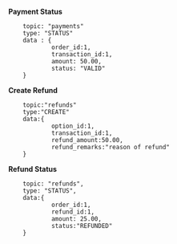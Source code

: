 **Payment Status**

        topic: "payments"
        type: "STATUS"
        data : {
                order_id:1,
                transaction_id:1,
                amount: 50.00,
                status: "VALID"
        }


**Create Refund**

        topic:"refunds"
        type:"CREATE"
        data:{
                option_id:1,
                transaction_id:1,
                refund_amount:50.00,
                refund_remarks:"reason of refund"     
        }



**Refund Status**

        topic: "refunds",
        type: "STATUS",
        data:{
                order_id:1,
                refund_id:1,
                amount: 25.00,
                status:"REFUNDED"
        }
